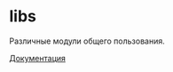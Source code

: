 # libs

Различные модули общего пользования.

[Документация](https://github.yandex-team.ru/pages/nodules/libs/)

